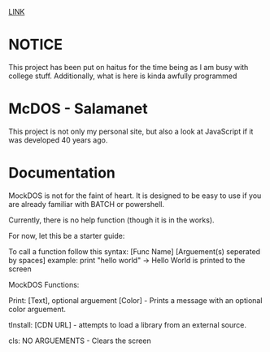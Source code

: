 <a href="https://salamandeenie.github.io/Salamanet/Project%20Terminally%20Online/index.html">LINK</a>
# NOTICE
This project has been put on haitus for the time being as I am busy with college stuff. Additionally, what is here is kinda awfully programmed

# McDOS - Salamanet
This project is not only my personal site, but also a look at JavaScript if it was developed 40 years ago.

# Documentation
MockDOS is not for the faint of heart. It is designed to be easy to use if you are already familiar with BATCH or powershell.

Currently, there is no help function (though it is in the works).

For now, let this be a starter guide:

To call a function follow this syntax: [Func Name] [Arguement(s) seperated by spaces]
example: print "hello world" -> Hello World is printed to the screen

MockDOS Functions:

Print: [Text], optional arguement [Color] - Prints a message with an optional color arguement.

tInstall: [CDN URL] - attempts to load a library from an external source.

cls: NO ARGUEMENTS - Clears the screen
